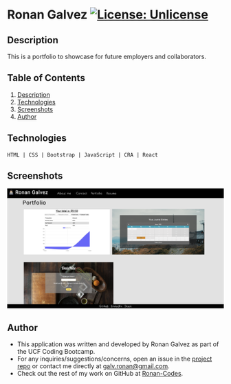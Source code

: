 # Ronan Galvez [![License: Unlicense](https://img.shields.io/badge/license-Unlicense-blue.svg)](http://unlicense.org/)

## Description
This is a portfolio to showcase for future employers and collaborators. 

## Table of Contents
1. [Description](#description)
2. [Technologies](#Technologies)
5. [Screenshots](#Screenshots)
8. [Author](#Author)

## Technologies
```
HTML | CSS | Bootstrap | JavaScript | CRA | React
```

## Screenshots 
![Screenshot 1](./src/assets/images/portfolioScreenshot.png)

## Author
* This application was written and developed by Ronan Galvez as part of the UCF Coding Bootcamp.
* For any inquiries/suggestions/concerns, open an issue in the [project repo](https://github.com/Ronan-Codes/react-portfolio.git) or contact me directly at [galv.ronan@gmail.com](galv.ronan@gmail.com).
* Check out the rest of my work on GitHub at [Ronan-Codes](https://github.com/Ronan-Codes).